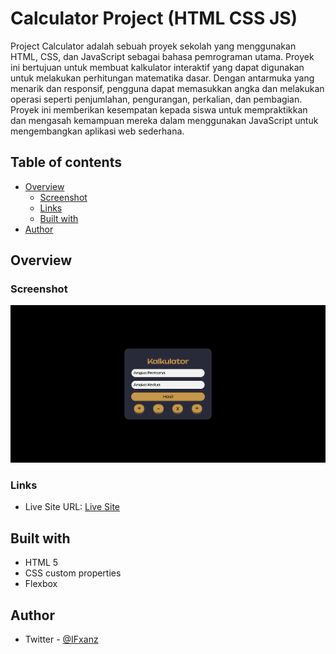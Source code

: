 # Calculator Project (HTML CSS JS)

Project Calculator adalah sebuah proyek sekolah yang menggunakan HTML, CSS, dan JavaScript sebagai bahasa pemrograman utama. Proyek ini bertujuan untuk membuat kalkulator interaktif yang dapat digunakan untuk melakukan perhitungan matematika dasar. Dengan antarmuka yang menarik dan responsif, pengguna dapat memasukkan angka dan melakukan operasi seperti penjumlahan, pengurangan, perkalian, dan pembagian. Proyek ini memberikan kesempatan kepada siswa untuk mempraktikkan dan mengasah kemampuan mereka dalam menggunakan JavaScript untuk mengembangkan aplikasi web sederhana.

## Table of contents

- [Overview](#overview)
  - [Screenshot](#screenshot)
  - [Links](#links)
  - [Built with](#built-with)
- [Author](#author)

## Overview

### Screenshot

![](./image/calculator.png)

### Links

- Live Site URL: [Live Site](https://calculator-html-css-js-fxanz.vercel.app)

## Built with

- HTML 5
- CSS custom properties
- Flexbox

## Author

- Twitter - [@IFxanz](https://www.twitter.com/IFxanz)
